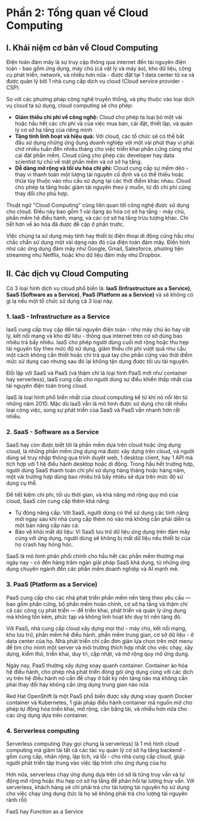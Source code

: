 # Phần 2: Tổng quan về Cloud Computing

## I. Khái niệm cơ bản về Cloud Computing

Điện toán đám mây là sự truy cập thông qua internet đến tài nguyên điện toán - bao gồm ứng dụng, máy chủ (cả vật lý và máy ảo), kho dữ liệu, công cụ phát triển, network, và nhiều hơn nữa - được đặt tại 1 data center từ xa và được quản lý bởi 1 nhà cung cấp dịch vụ cloud (Cloud service provider - CSP).

So với các phương pháp công nghệ truyền thống, và phụ thuộc vào loại dịch vụ cloud ta sử dụng, cloud computing sẽ cho phép:
- **Giảm thiểu chi phí về công nghệ:** Cloud cho phép ta loại bỏ một vài hoặc hầu hết các chi phí và của việc mua bán, cài đặt, thiết lập, và quản lý cơ sở hạ tầng của riêng mình
- **Tăng tính linh hoạt và hiệu quả:** Với cloud, các tổ chức sẽ có thể bắt đầu sử dụng những ứng dụng doanh nghiệp với một vài phút thay vì phải chờ nhiều tuần đến nhiều tháng cho việc triển khai phần cứng cũng như cài đặt phần mềm. Cloud cũng cho phép các developer hay data scientist tự chủ về mặt phần mềm và cơ sở hạ tầng.
- **Dễ dàng mở rộng và tối ưu hóa chi phí:** Cloud cung cấp sự mềm dẻo - thay vì thanh toán một lượng tài nguyên cố định và có thể thiếu hoặc thừa tùy thuộc vào nhu cầu sử dụng tại các thời điểm khác nhau. Cloud cho phép ta tăng hoặc giảm tài nguyên theo ý muốn, từ đó chi phí cũng thay đổi cho phù hợp.

Thuật ngữ "Cloud Computing" cũng liên quan tới công nghệ được sử dụng cho cloud. Điều này bao gồm 1 vài dạng ảo hóa cơ sở hạ tầng - máy chủ, phần mềm hệ điều hành, mạng, và các cơ sở hạ tầng trừu tượng khác. Chi tiết hơn về ảo hóa đã được đề cập ở phần trước.

Việc chúng ta sử dụng máy tính hay thiết bị điện thoại di động cũng hầu như chắc chắn sử dụng một vài dạng nào đó của điện toán đám mây. Điển hình như các ứng dụng đám mây như Google, Gmail, Salesforce, phương tiện streaming như Netflix, hoặc kho dữ liệu đám mây như Dropbox.

## II. Các dịch vụ Cloud Computing

Có 3 loại hình dịch vụ cloud phổ biến là: **IaaS (Infrastructure as a Service)**, **SaaS (Software as a Service)**, **PaaS (Platform as a Service)** và sẽ không có gì lạ nếu một tổ chức sử dụng cả 3 loại này.

### 1. IaaS - Infrastructure as a Service

IaaS cung cấp truy cập đến tài nguyên điện toán - như máy chủ ảo hay vật lý, kết nối mạng và kho dữ liệu - thông qua internet trên cơ sở dùng bao nhiêu trả bấy nhiêu. IaaS cho phép người dùng cuối mở rộng hoặc thu hẹp tài nguyên tùy theo mức độ sử dụng, giảm thiểu chi phí vượt quá nhu cầu một cách không cần thiết hoặc chi trả quá tay cho phần cứng vào thời điểm mức sử dụng cao nhưng sau đó lại không tận dụng được tối ưu tài nguyên.

Đối lập với SaaS và PaaS (và thậm chí là loại hình PaaS mới như container hay serverless), IaaS cung cấp cho người dùng sự điều khiển thấp nhất của tài nguyên điện toán trong cloud.

IaaS là loại hình phổ biến nhất của cloud computing kể từ khi nó nổi lên từ những năm 2010. Mặc dù IaaS vẫn là mô hình được sử dụng cho rất nhiều loại công việc, song sự phát triển của SaaS và PaaS vẫn nhanh hơn rất nhiều.

### 2. SaaS - Software as a Service

SaaS hay còn được biết tới là phần mềm dựa trên cloud hoặc ứng dụng cloud, là những phần mềm ứng dụng mà được xây dựng trên cloud, và người dùng sẽ truy nhập thông qua trình duyệt web, 1 desktop client, hay 1 API mà tích hợp với 1 hệ điều hành desktop hoặc di động. Trong hầu hết trường hợp, người dùng SaaS thanh toán chi phí sử dụng hàng tháng hoặc hàng năm, một vài trường hợp dùng bao nhiêu trả bấy nhiêu sẽ dựa trên mức độ sử dụng cụ thể.

Để tiết kiệm chi phí, tối ưu thời gian, và khả năng mở rộng quy mô của cloud, SaaS còn cung cấp thêm khả năng:
- Tự động nâng cấp: Với SaaS, người dùng có thể sử dụng các tính năng mới ngay sau khi nhà cung cấp thêm nó vào mà không cần phải diễn ra một bản nâng cấp nào cả.
- Bảo vệ khỏi mất dữ liệu: Vì SaaS lưu trữ dữ liệu ứng dụng trên đám mây cùng với ứng dụng, người dùng sẽ không bị mất dữ liệu nếu thiết bị của họ crash hay hỏng hóc.

SaaS là mô hình phân phối chính cho hầu hết các phần mềm thương mại ngày nay - có đến hàng trăm ngàn giải pháp SaaS khả dụng, từ những ứng dụng chuyên ngành đến các phần mềm doanh nghiệp và AI mạnh mẽ.

### 3. PaaS (Platform as a Service)

PaaS cung cấp cho các nhà phát triển phần mềm nền tảng theo yêu cầu — bao gồm phần cứng, bộ phần mềm hoàn chỉnh, cơ sở hạ tầng và thậm chí cả các công cụ phát triển — để triển khai, phát triển và quản lý ứng dụng mà không tốn kém, phức tạp và không linh hoạt khi duy trì nền tảng đó.

Với PaaS, nhà cung cấp cloud xây dựng mọi thứ - máy chủ, kết nối mạng, kho lưu trữ, phần mềm hệ điều hành, phần mềm trung gian, cơ sở dữ liệu - ở data center của họ. Nhà phát triển chỉ cần đơn giản lựa chọn trên một menu để tìm cho mình một server và môi trường thích hợp nhất cho việc chạy, xây dựng, kiểm thử, triển khai, duy trì, cập nhật, và mở rộng quy mô ứng dụng.

Ngày nay, PaaS thường xây dựng xoay quanh container. Container ảo hóa hệ điều hành, cho phép nhà phát triển đóng gói ứng dụng cùng với các dịch vụ trên hệ điều hành nó cần để chạy ở bất kỳ nền tảng nào mà không cần phải thay đổi hay không cần ứng dụng trung gian nào nữa

Red Hat OpenShift là một PaaS phổ biến được xây dựng xoay quanh Docker container và Kubernetes, 1 giải pháp điều hành container mã nguồn mở cho phép tự động hóa triển khai, mở rộng, cân bằng tải, và nhiều hơn nữa cho các ứng dụng dựa trên container.

### 4. Serverless computing

Serverless computing (hay gọi chung là serverless) là 1 mô hình cloud computing mà giảm tải tất cả các tác vụ quản lý cơ sở hạ tầng backend - gồm cung cấp, nhân rộng, lập lịch, vá lỗi - cho nhà cung cấp cloud, giúp người phát triển tập trung vào việc lập trình cho ứng dụng của họ

Hơn nữa, serverless chạy ứng dụng dựa trên cơ sở là từng truy vấn và tự động mở rộng hoặc thu hẹp cơ sở hạ tầng để phản hồi lại lượng truy vấn. Với serverless, khách hàng sẽ chỉ phải trả cho tài lượng tài nguyên họ sử dụng cho việc chạy ứng dụng (tức là họ sẽ không phải trả cho lượng tài nguyên rảnh rỗi)

FaaS hay Function as a Service 
